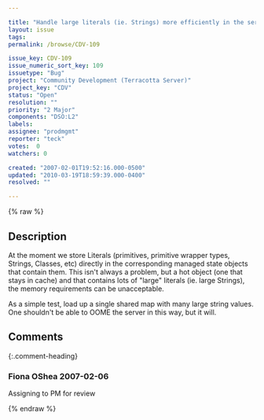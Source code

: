 ```yaml
---

title: "Handle large literals (ie. Strings) more efficiently in the server"
layout: issue
tags: 
permalink: /browse/CDV-109

issue_key: CDV-109
issue_numeric_sort_key: 109
issuetype: "Bug"
project: "Community Development (Terracotta Server)"
project_key: "CDV"
status: "Open"
resolution: ""
priority: "2 Major"
components: "DSO:L2"
labels: 
assignee: "prodmgmt"
reporter: "teck"
votes:  0
watchers: 0

created: "2007-02-01T19:52:16.000-0500"
updated: "2010-03-19T18:59:39.000-0400"
resolved: ""

---
```




{% raw %}



## Description

<div markdown="1" class="description">

At the moment we store Literals (primitives, primitive wrapper types, Strings, Classes, etc) directly in the corresponding managed state objects that contain them. This isn't always a problem, but a hot object (one that stays in cache) and that contains lots of "large" literals (ie. large Strings), the memory requirements can be unacceptable. 

As a simple test, load up a single shared map with many large string values. One shouldn't be able to OOME the server in this way, but it will. 



</div>

## Comments


{:.comment-heading}
### **Fiona OShea** <span class="date">2007-02-06</span>

<div markdown="1" class="comment">

Assigning to PM for review

</div>



{% endraw %}
